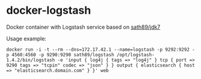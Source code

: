 docker-logstash
==================
Docker container with Logstash service based on [sath89/jdk7](https://registry.hub.docker.com/u/sath89/ubuntu_jdk7/)

Usage example:

    docker run -i -t --rm --dns=172.17.42.1 --name=logstash -p 9292:9292 -p 4560:4560 -p 9290:9290 sath89/logstash /opt/logstash-1.4.2/bin/logstash -e 'input { log4j { tags => "log4j" } tcp { port => 9290 tags => "tcpin" codec => "json" } } output { elasticsearch { host => "elasticsearch.domain.com" } }' web
